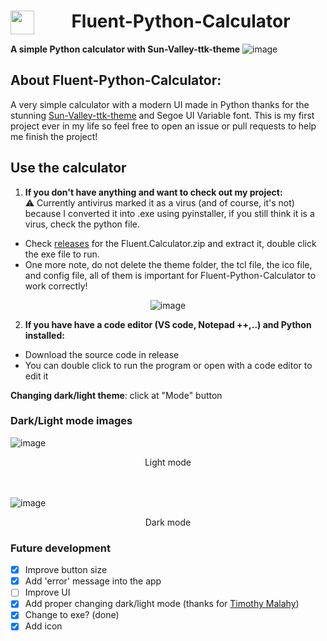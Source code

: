 <div align="center">
 
# Fluent-Python-Calculator <img align="left" src="https://github.com/HuyHung1408/Fluent-Python-Calculator/blob/main/Calculator.ico" height="38"></a> 
</div>

**A simple Python calculator with Sun-Valley-ttk-theme**
![image](https://user-images.githubusercontent.com/86362423/151662244-a50a9c81-890c-4391-8543-b32404a4d278.png)
  
## About Fluent-Python-Calculator:
  A very simple calculator with a modern UI made in Python thanks for the stunning [Sun-Valley-ttk-theme](https://github.com/rdbende/Sun-Valley-ttk-theme) and Segoe UI Variable font. This is my first project ever in my life so feel free to open an issue or pull requests to help me finish the project!
  
## Use the calculator
1. **If you don't have anything and want to check out my project:** <br>
⚠️ Currently antivirus marked it as a virus (and of course, it's not) because I converted it into .exe using pyinstaller, if you still think it is a virus, check the python file.
- Check [releases](https://github.com/HuyHung1408/Fluent-Python-Calculator/releases) for the Fluent.Calculator.zip and extract it, double click the exe file to run.
- One more note, do not delete the theme folder, the tcl file, the ico file, and config file, all of them is important for Fluent-Python-Calculator to work correctly!
 <div align="center">
 
![image](https://user-images.githubusercontent.com/86362423/151813306-3332ee04-f2df-461e-ab84-009af42f748f.png)
 </div>
 
2. **If you have have a code editor (VS code, Notepad ++,..) and Python installed:**
- Download the source code in release
- You can double click to run the program or open with a code editor to edit it

**Changing dark/light theme**: click at "Mode" button
### Dark/Light mode images 

![image](https://user-images.githubusercontent.com/86362423/151662266-c68b1476-16a4-4bff-b667-10eaab74b4ae.png)
<div align="center">
Light mode
</div>
<br>
<br>

![image](https://user-images.githubusercontent.com/86362423/151662284-4b966d7e-e0ac-4280-b339-d3fc4b46729c.png)
<div align="center">
Dark mode
</div>

 
### Future development
 - [X] Improve button size
 - [X] Add 'error' message into the app
 - [ ] Improve UI
 - [X] Add proper changing dark/light mode (thanks for [Timothy Malahy](https://github.com/TimothyMalahy))
 - [X] Change to exe? (done)
 - [X] Add icon
